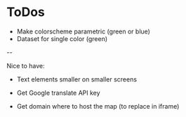 # ToDos

- Make colorscheme parametric (green or blue)
- Dataset for single color (green)

--

Nice to have:

- Text elements smaller on smaller screens

- Get Google translate API key
- Get domain where to host the map (to replace in iframe)
